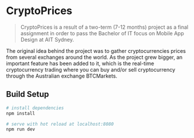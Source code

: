 # CryptoPrices

> CryptoPrices is a result of a two-term (7-12 months) project as a final assignment in order to pass the Bachelor of IT focus on Mobile App Design at AIT Sydney.


The original idea behind the project was to gather cryptocurrencies prices from several exchanges around the world. As the project grew bigger, an important feature has been added to it, which is the real-time cryptocurrency trading where you can buy and/or sell cryptocurrency through the Australian exchange BTCMarkets.

## Build Setup

``` bash
# install dependencies
npm install

# serve with hot reload at localhost:8080
npm run dev
